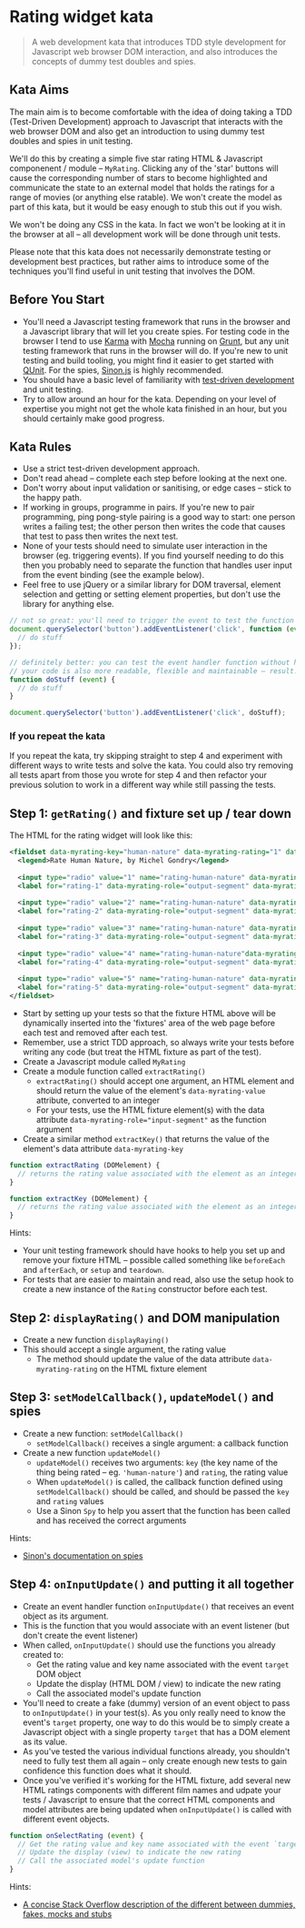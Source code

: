 # Rating widget kata

> A web development kata that introduces TDD style development for Javascript web browser DOM interaction, and also introduces the concepts of dummy test doubles and spies.

## Kata Aims

The main aim is to become comfortable with the idea of doing taking a TDD (Test-Driven Development) approach to Javascript that interacts with the web browser DOM and also get an introduction to using dummy test doubles and spies in unit testing.

We'll do this by creating a simple five star rating HTML & Javascript componenent / module – `MyRating`. Clicking any of the 'star' buttons will cause the corresponding number of stars to become highlighted and communicate the state to an external model that holds the ratings for a range of movies (or anything else ratable). We won't create the model as part of this kata, but it would be easy enough to stub this out if you wish.

We won't be doing any CSS in the kata. In fact we won't be looking at it in the browser at all – all development work will be done through unit tests.

Please note that this kata does not necessarily demonstrate testing or development best practices, but rather aims to introduce some of the techniques you'll find useful in unit testing that involves the DOM.

## Before You Start

* You'll need a Javascript testing framework that runs in the browser and a Javascript library that will let you create spies. For testing code in the browser I tend to use [Karma](http://karma-runner.github.io/0.13/index.html) with [Mocha](http://mochajs.org/) running on [Grunt](http://gruntjs.com/), but any unit testing framework that runs in the browser will do. If you're new to unit testing and build tooling, you might find it easier to get started with [QUnit](https://qunitjs.com/). For the spies, [Sinon.js](http://sinonjs.org/) is highly recommended.
* You should have a basic level of familiarity with [test-driven development](https://msdn.microsoft.com/en-us/library/aa730844(v=vs.80).aspx) and unit testing.
* Try to allow around an hour for the kata. Depending on your level of expertise you might not get the whole kata finished in an hour, but you should certainly make good progress.

## Kata Rules

* Use a strict test-driven development approach.
* Don't read ahead – complete each step before looking at the next one.
* Don't worry about input validation or sanitising, or edge cases – stick to the happy path.
* If working in groups, programme in pairs. If you're new to pair programming, ping pong-style pairing is a good way to start: one person writes a failing test; the other person then writes the code that causes that test to pass then writes the next test.
* None of your tests should need to simulate user interaction in the browser (eg. triggering events). If you find yourself needing to do this then you probably need to separate the function that handles user input from the event binding (see the example below).
* Feel free to use jQuery or a similar library for DOM traversal, element selection and getting or setting element properties, but don't use the library for anything else.

```js
// not so great: you'll need to trigger the event to test the function associated with the event handler
document.querySelector('button').addEventListener('click', function (event) {
  // do stuff
});

// definitely better: you can test the event handler function without having to trigger the event
// your code is also more readable, flexible and maintainable – result!
function doStuff (event) {
  // do stuff
}

document.querySelector('button').addEventListener('click', doStuff);
```

### If you repeat the kata

If you repeat the kata, try skipping straight to step 4 and experiment with different ways to write tests and solve the kata. You could also try removing all tests apart from those you wrote for step 4 and then refactor your previous solution to work in a different way while still passing the tests.

## Step 1: `getRating()` and fixture set up / tear down

The HTML for the rating widget will look like this:

```xml
<fieldset data-myrating-key="human-nature" data-myrating-rating="1" data-myrating-role="container">
  <legend>Rate Human Nature, by Michel Gondry</legend>
  
  <input type="radio" value="1" name="rating-human-nature" data-myrating-value="1" data-myrating-key="human-nature" data-myrating-role="input-segment" id="rating-human-nature-1"/>
  <label for="rating-1" data-myrating-role="output-segment" data-myrating-value="1" data-myrating-key="human-nature">1</label>
  
  <input type="radio" value="2" name="rating-human-nature" data-myrating-value="2" data-myrating-key="human-nature" data-myrating-role="input-segment" id="rating-human-nature-2"/>
  <label for="rating-2" data-myrating-role="output-segment" data-myrating-value="2" data-myrating-key="human-nature">2</label>
  
  <input type="radio" value="3" name="rating-human-nature" data-myrating-value="3" data-myrating-key="human-nature" data-myrating-role="input-segment" id="rating-human-nature-3"/>
  <label for="rating-3" data-myrating-role="output-segment" data-myrating-value="3" data-myrating-key="human-nature">3</label>
  
  <input type="radio" value="4" name="rating-human-nature"data-myrating-value="4" data-myrating-key="human-nature" data-myrating-role="input-segment" id="rating-human-nature-4"/>
  <label for="rating-4" data-myrating-role="output-segment" data-myrating-value="4" data-myrating-key="human-nature">4</label>
  
  <input type="radio" value="5" name="rating-human-nature" data-myrating-value="5" data-myrating-key="human-nature" data-myrating-role="input" id="rating-human-nature-5"/>
  <label for="rating-5" data-myrating-role="output-segment" data-myrating-value="5" data-myrating-key="human-nature">5</label>
</fieldset>
```

* Start by setting up your tests so that the fixture HTML above will be dynamically inserted into the 'fixtures' area of the web page before each test and removed after each test.
* Remember, use a strict TDD approach, so always write your tests before writing any code (but treat the HTML fixture as part of the test).
* Create a Javascript module called `MyRating`
* Create a module function called `extractRating()`
	* `extractRating()` should accept one argument, an HTML element and should return the value of the element's `data-myrating-value` attribute, converted to an integer
	* For your tests, use the HTML fixture element(s) with the data attribute `data-myrating-role="input-segment"` as the function argument
* Create a similar method `extractKey()` that returns the value of the element's data attribute `data-myrating-key`

```js
function extractRating (DOMelement) {
  // returns the rating value associated with the element as an integer
}
```

```js
function extractKey (DOMelement) {
  // returns the rating value associated with the element as an integer
}
```

Hints:
* Your unit testing framework should have hooks to help you set up and remove your fixture HTML – possible called something like `beforeEach` and `afterEach`, or `setup` and `teardown`.
* For tests that are easier to maintain and read, also use the setup hook to create a new instance of the `Rating` constructor before each test.


## Step 2: `displayRating()` and DOM manipulation

* Create a new function `displayRaying()`
* This should accept a single argument, the rating value
	* The method should update the value of the data attribute `data-myrating-rating` on the HTML fixture element


## Step 3: `setModelCallback()`, `updateModel()` and spies

* Create a new function: `setModelCallback()`
	* `setModelCallback()` receives a single argument: a callback function
* Create a new function `updateModel()`
	* `updateModel()` receives two arguments: `key` (the key name of the thing being rated – eg. `'human-nature'`) and `rating`, the rating value
	* When `updateModel()` is called, the callback function defined using `setModelCallback()` should be called, and should be passed the `key` and `rating` values
	* Use a Sinon `Spy` to help you assert that the function has been called and has received the correct arguments

Hints:
* [Sinon's documentation on spies](http://sinonjs.org/docs/#spies)


## Step 4: `onInputUpdate()` and putting it all together

* Create an event handler function `onInputUpdate()` that receives an event object as its argument.
* This is the function that you would associate with an event listener (but don't create the event listener)
* When called, `onInputUpdate()` should use the functions you already created to:
	* Get the rating value and key name associated with the event `target` DOM object
	* Update the display (HTML DOM / view) to indicate the new rating
	* Call the associated model's update function
* You'll need to create a fake (dummy) version of an event object to pass to `onInputUpdate()` in your test(s). As you only really need to know the event's `target` property, one way to do this would be to simply create a Javascript object with a single property `target` that has a DOM element as its value.
* As you've tested the various individual functions already, you shouldn't need to fully test them all again – only create enough new tests to gain confidence this function does what it should.
* Once you've verified it's working for the HTML fixture, add several new HTML ratings components with different film names and udpate your tests / Javascript to ensure that the correct HTML components and model attributes are being updated when `onInputUpdate()` is called with different event objects.

```js
function onSelectRating (event) {
  // Get the rating value and key name associated with the event `target` DOM object
  // Update the display (view) to indicate the new rating
  // Call the associated model's update function
}
```

Hints:
* [A concise Stack Overflow description of the different between dummies, fakes, mocks and stubs](http://stackoverflow.com/questions/3459287/whats-the-difference-between-a-mock-stub#answer-17810004)
